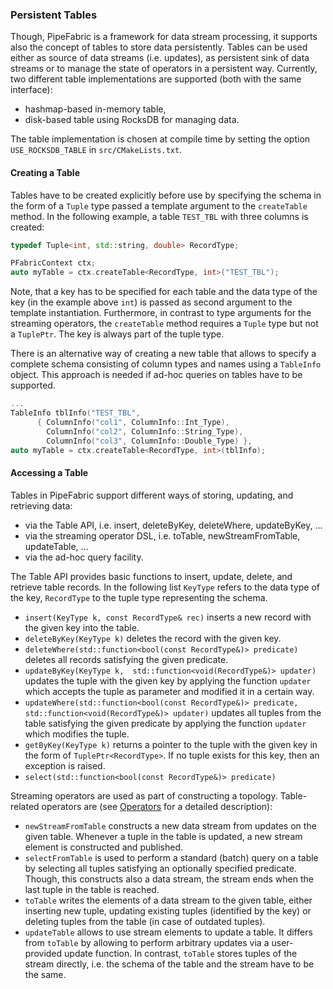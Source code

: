 ### Persistent Tables ###

Though, PipeFabric is a framework for data stream processing, it supports also the concept of
tables to store data persistently. Tables can be used either as source of data streams (i.e. updates),
as persistent sink of data streams or to manage the state of operators in a persistent way.
Currently, two different table implementations are supported (both with the same interface):

 + hashmap-based in-memory table,
 + disk-based table using RocksDB for managing data.

The table implementation is chosen at compile time by setting the option `USE_ROCKSDB_TABLE` in
`src/CMakeLists.txt`.

#### Creating a Table ####

Tables have to be created explicitly before use by specifying the schema in the form of a
`Tuple` type passed a template argument to the `createTable` method. In the following example,
a table `TEST_TBL` with three columns is created:

```C++
typedef Tuple<int, std::string, double> RecordType;

PFabricContext ctx;
auto myTable = ctx.createTable<RecordType, int>("TEST_TBL");
```
Note, that a key has to be specified for each table and the data type of the key (in the example above
`int`)  is passed as second argument to the template instantiation. Furthermore, in contrast to type
arguments for the streaming operators, the `createTable` method requires a `Tuple` type but not a `TuplePtr`.
The key is always part of the tuple type.

There is an alternative way of creating a new table that allows to specify a complete schema consisting
of column types and names using a `TableInfo` object. This approach is needed if ad-hoc queries on tables
have to be supported.

```C++
...
TableInfo tblInfo("TEST_TBL",
      { ColumnInfo("col1", ColumnInfo::Int_Type),
        ColumnInfo("col2", ColumnInfo::String_Type),
        ColumnInfo("col3", ColumnInfo::Double_Type) },
auto myTable = ctx.createTable<RecordType, int>(tblInfo);
```

#### Accessing a Table ####

Tables in PipeFabric support different ways of storing, updating, and retrieving data:

 + via the Table API, i.e. insert, deleteByKey, deleteWhere, updateByKey, ...
 + via the streaming operator DSL, i.e. toTable, newStreamFromTable, updateTable, ...
 + via the ad-hoc query facility.

The Table API provides basic functions to insert, update, delete, and retrieve table records. In the following list
`KeyType` refers to the data type of the key, `RecordType` to the tuple type representing the schema.

 + `insert(KeyType k, const RecordType& rec)` inserts a new record with the given key into the table.
 + `deleteByKey(KeyType k)` deletes the record with the given key.
 + `deleteWhere(std::function<bool(const RecordType&)> predicate)` deletes all records satisfying the given predicate.
 + `updateByKey(KeyType k,  std::function<void(RecordType&)> updater)` updates the tuple with the given key by applying 
   the function `updater` which accepts the tuple as parameter and modified it in a certain way.
 + `updateWhere(std::function<bool(const RecordType&)> predicate, std::function<void(RecordType&)> updater)` updates all tuples from
   the table satisfying the given predicate by applying the function `updater` which modifies the tuple.
 + `getByKey(KeyType k)` returns a pointer to the tuple with the given key in the form of `TuplePtr<RecordType>`. If no tuple 
    exists for this key, then an exception is raised.
 + `select(std::function<bool(const RecordType&)> predicate)`

Streaming operators are used as part of constructing a topology. Table-related operators are 
(see [Operators](Operators.md) for a detailed description):

 + `newStreamFromTable` constructs a new data stream from updates on the given table. Whenever a
    tuple in the table is updated, a new stream element is constructed and published.
 + `selectFromTable` is used to perform a standard (batch) query on a table by selecting all
    tuples satisfying an optionally specified predicate. Though, this constructs also a data stream,
    the stream ends when the last tuple in the table is reached.
 + `toTable` writes the elements of a data stream to the given table, either inserting new tuple,
    updating existing tuples (identified by the key) or deleting tuples from the table (in case
    of outdated tuples).
 + `updateTable` allows to use stream elements to update a table. It differs from `toTable` by allowing
    to perform arbitrary updates via a user-provided update function. In contrast, `toTable` stores tuples
    of the stream directly, i.e. the schema of the table and the stream have to be the same.


